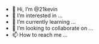 - 👋 Hi, I’m @21kevin
- 👀 I’m interested in ...
- 🌱 I’m currently learning ...
- 💞️ I’m looking to collaborate on ...
- 📫 How to reach me ...

<!---
21kevin/21kevin is a ✨ special ✨ repository because its `README.md` (this file) appears on your GitHub profile.
You can click the Preview link to take a look at your changes.
--->
